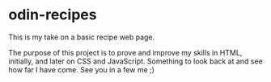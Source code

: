 # odin-recipes

This is my take on a basic recipe web page.

The purpose of this project is to prove and improve my skills in HTML, initially, and later on CSS and JavaScript. Something to look back at and see how far I have come. See you in a few me ;)